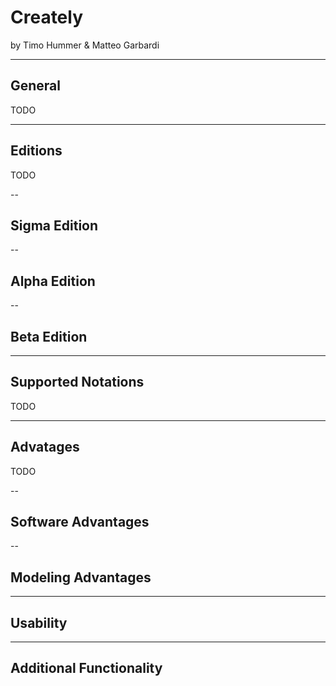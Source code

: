 # Creately

by Timo Hummer & Matteo Garbardi

---

## General

TODO

---

## Editions

TODO

--

## Sigma Edition

--

## Alpha Edition

--

## Beta Edition

---

## Supported Notations

TODO

---

## Advatages

TODO

--

## Software Advantages

--

## Modeling Advantages

---

## Usability

---

## Additional Functionality

